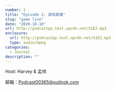 ```yaml
---
number: 1
title: "Episode 2: 游戏直播"
slug: "game live"
date: "2020-10-10"
url: http://podcastpp.test.upcdn.net/S1E2.mp3
enclosure:
  url: http://podcastpp.test.upcdn.net/S1E2.mp3
  type: audio/mpeg
categories:
  - Journal
description: ""
---
```


Host: Harvey & 孟帅

邮箱：Podcast00365@outlook.com